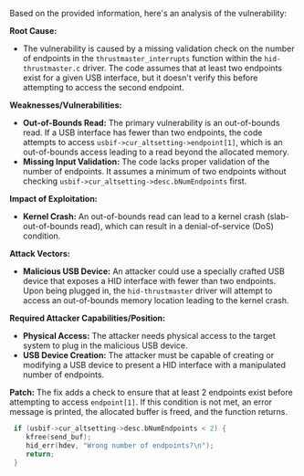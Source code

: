 Based on the provided information, here's an analysis of the vulnerability:

**Root Cause:**

*   The vulnerability is caused by a missing validation check on the number of endpoints in the `thrustmaster_interrupts` function within the `hid-thrustmaster.c` driver. The code assumes that at least two endpoints exist for a given USB interface, but it doesn't verify this before attempting to access the second endpoint.

**Weaknesses/Vulnerabilities:**

*   **Out-of-Bounds Read:** The primary vulnerability is an out-of-bounds read. If a USB interface has fewer than two endpoints, the code attempts to access `usbif->cur_altsetting->endpoint[1]`, which is an out-of-bounds access leading to a read beyond the allocated memory.
*   **Missing Input Validation:**  The code lacks proper validation of the number of endpoints. It assumes a minimum of two endpoints without checking `usbif->cur_altsetting->desc.bNumEndpoints` first.

**Impact of Exploitation:**

*   **Kernel Crash:** An out-of-bounds read can lead to a kernel crash (slab-out-of-bounds read), which can result in a denial-of-service (DoS) condition.

**Attack Vectors:**

*   **Malicious USB Device:** An attacker could use a specially crafted USB device that exposes a HID interface with fewer than two endpoints. Upon being plugged in, the `hid-thrustmaster` driver will attempt to access an out-of-bounds memory location leading to the kernel crash.

**Required Attacker Capabilities/Position:**

*   **Physical Access:** The attacker needs physical access to the target system to plug in the malicious USB device.
*   **USB Device Creation:** The attacker must be capable of creating or modifying a USB device to present a HID interface with a manipulated number of endpoints.

**Patch:**
The fix adds a check to ensure that at least 2 endpoints exist before attempting to access `endpoint[1]`. If this condition is not met, an error message is printed, the allocated buffer is freed, and the function returns.

```c
 if (usbif->cur_altsetting->desc.bNumEndpoints < 2) {
    kfree(send_buf);
    hid_err(hdev, "Wrong number of endpoints?\n");
    return;
 }
```